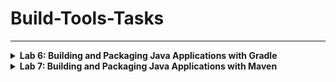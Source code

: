 # Build-Tools-Tasks

---

<details>
<summary><strong>Lab 6: Building and Packaging Java Applications with Gradle</strong></summary>

### Objective

Learn how to use **Gradle** to build, test, and package a Java application into a `.jar` file.

### Steps

1️⃣ **Install Gradle**

```bash
sudo apt update
sudo apt install -y wget unzip openjdk-17-jdk
wget https://services.gradle.org/distributions/gradle-9.1-bin.zip -P /tmp
sudo mkdir /opt/gradle
sudo unzip -d /opt/gradle /tmp/gradle-9.1-bin.zip
echo 'export PATH=$PATH:/opt/gradle/gradle-9.1/bin' >> ~/.bashrc
source ~/.bashrc
gradle -v
```

2️⃣ **Clone Source Code**

```bash
git clone https://github.com/Ibrahim-Adel15/build1.git
cd build1
```

3️⃣ **Run Unit Tests**

```bash
gradle test
```

4️⃣ **Build the Application**

```bash
gradle build
```

Artifact generated at:

```bash
build/libs/ivolve-app.jar
```

5️⃣ **Run the Application**

```bash
java -jar build/libs/ivolve-app.jar
```

6️⃣ **Verify the Application**

- Check terminal output or visit the app’s port if it’s a web app.

✅ Expected Outcome:

- Gradle installed successfully

- Unit tests pass

- `ivolve-app.jar` created

- App runs successfully

</details>

</details>

</details>

<details>
<summary><strong>Lab 7: Building and Packaging Java Applications with Maven</strong></summary>

### Objective

Learn how to use **Maven** to build, test, and package a Java application into a `.jar` file.

### Steps

1️⃣ **Install Maven**

```bash
sudo apt update
sudo apt install -y wget tar openjdk-17-jdk
wget https://downloads.apache.org/maven/maven-3/3.9.11/binaries/apache-maven-3.9.11-bin.tar.gz -P /tmp
sudo tar xf /tmp/apache-maven-3.9.11-bin.tar.gz -C /opt
echo 'export PATH=$PATH:/opt/apache-maven-3.9.11/bin' >> ~/.bashrc
source ~/.bashrc
mvn -v
```

2️⃣ **Clone Source Code**

```bash
git clone https://github.com/Ibrahim-Adel15/build2.git cd build2
```

3️⃣ **Run Unit Tests**

```bash
mvn test
```

4️⃣ **Build the Application**

```bash
mvn package
```

Artifact generated at:

```bash
target/hello-ivolve-1.0-SNAPSHOT.jar
```

5️⃣ **Run the Application**

```bash
java -jar target/hello-ivolve-1.0-SNAPSHOT.jar
```

6️⃣ **Verify the Application**

- Check terminal output or visit the app’s port if it’s a web app.

✅ Expected Outcome:

- Maven installed successfully

- Unit tests pass

- `hello-ivolve-1.0-SNAPSHOT.jar` created

- App runs successfully


